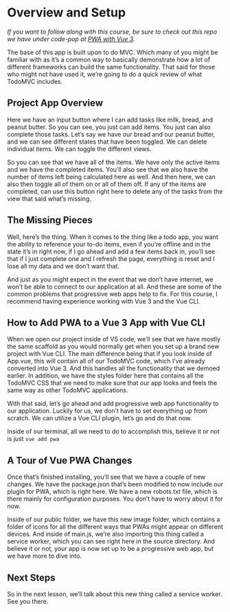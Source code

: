 # Overview and Setup

_If you want to follow along with this course, be sure to check out this repo we have under code-pop at [PWA with Vue 3](https://github.com/Code-Pop/pwa-with-vue-3)._

The base of this app is built upon to do MVC. Which many of you might be familiar with as it’s a common way to basically demonstrate how a lot of different frameworks can build the same functionality. That said for those who might not have used it, we’re going to do a quick review of what TodoMVC includes.

## Project App Overview

Here we have an input button where I can add tasks like milk, bread, and peanut butter. So you can see, you just can add items. You just can also complete those tasks. Let’s say we have our bread and our peanut butter, and we can see different states that have been toggled. We can delete individual items. We can toggle the different views.

So you can see that we have all of the items. We have only the active items and we have the completed items. You’ll also see that we also have the number of items left being calculated here as well. And then here, we can also then toggle all of them on or all of them off. If any of the items are completed, can use this button right here to delete any of the tasks from the view that said what’s missing.

## The Missing Pieces

Well, here’s the thing. When it comes to the thing like a todo app, you want the ability to reference your to-do items, even if you’re offline and in the state it’s in right now, if I go ahead and add a few items back in, you’ll see that if I just complete one and I refresh the page, everything is reset and I lose all my data and we don’t want that.

And just as you might expect in the event that we don’t have internet, we won’t be able to connect to our application at all. And these are some of the common problems that progressive web apps help to fix. For this course, I recommend having experience working with Vue 3 and the Vue CLI.

## How to Add PWA to a Vue 3 App with Vue CLI

When we open our project inside of VS code, we’ll see that we have mostly the same scaffold as you would normally get when you set up a brand new project with Vue CLI. The main difference being that if you look inside of App.vue, this will contain all of our TodoMVC code, which I’ve already converted into Vue 3\. And this handles all the functionality that we demoed earlier. In addition, we have the styles folder here that contains all the TodoMVC CSS that we need to make sure that our app looks and feels the same way as other TodoMVC applications.

With that said, let’s go ahead and add progressive web app functionality to our application. Luckily for us, we don’t have to set everything up from scratch. We can utilize a Vue CLI plugin, let’s go and do that now.

Inside of our terminal, all we need to do to accomplish this, believe it or not is just `vue add pwa`

## A Tour of Vue PWA Changes

Once that’s finished installing, you’ll see that we have a couple of new changes. We have the package.json that’s been modified to now include our plugin for PWA, which is right here. We have a new robots.txt file, which is there mainly for configuration purposes. You don’t have to worry about it for now.

Inside of our public folder, we have this new image folder, which contains a folder of icons for all the different ways that PWAs might appear on different devices. And inside of main.js, we’re also importing this thing called a service worker, which you can see right here in the source directory. And believe it or not, your app is now set up to be a progressive web app, but we have more to dive into.

## Next Steps

So in the next lesson, we’ll talk about this new thing called a service worker. See you there.